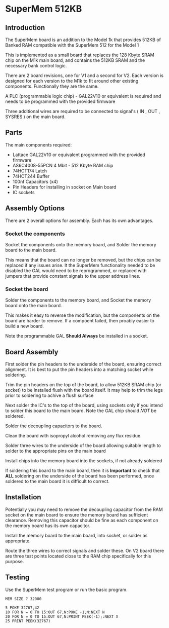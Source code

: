 # SuperMem 512KB

## Introduction

The SuperMem board is an addition to the Model 1k that provides 512KB of Banked RAM
compatible with the SuperMem 512 for the Model 1

This is implemented as a small board that replaces the 128 Kbyte SRAM chip on the M1k 
main board, and contains the 512KB SRAM and the necessary bank control logic.

There are 2 board revisions, one for V1 and a second for V2. Each version is designed 
for each version to the M1k to fit around other existing components. Functionally they 
are the same.

A PLC (programmable logic chip) - GAL22V10 or equivalent is required and needs to be 
programmed with the provided firmware 

Three additional wires are required to be connected to signal's ( IN , OUT , SYSRES )
on the main board.

## Parts

The main components required:
* Lattace GAL22V10 or equivalent programmed with the provided firmware 
* AS6C4008-55PCN 4 Mbit - 512 Kbyte RAM chip
* 74HCT174 Latch
* 74HCT244 Buffer
* 100nf Capacitors (x4)
* Pin Headers for installing in socket on Main board
* IC sockets

## Assembly Options

There are 2 overall options for assembly. Each has its own advantages. 

### Socket the components

Socket the components onto the memory board, and Solder the memory board to the main board.

This means that the board can no longer be removed, but the chips can be replaced
if any issues arise. It the SuperMem functionality needed to be disabled
the GAL would need to be reprogrammed, or replaced with jumpers that provide 
constant signals to the upper address lines.

### Socket the board

Solder the components to the memory board, and Socket the memory board onto the main board. 

This makes it easy to reverse the modification, but the components on the board 
are harder to remove. If a compoent failed, then proably easier to build a new board.

Note the programmable GAL **Should Always** be installed in a socket.

## Board Assembly

First solder the pin headers to the underside of the board, ensuring correct alignment.
It is best to put the pin headers into a matching socket while soldering.

Trim the pin headers on the top of the board, to allow 512KB SRAM chip (or socket) 
to be installed flush with the board itself. It may help to trim the legs prior to soldering
to achive a flush surface

Next solder the IC's to the top of the board, using sockets only if you intend 
to solder this board to the main board. Note the GAL chip should *NOT* be soldered.

Solder the decoupling capacitors to the board.

Clean the board with isopropyl alcohol removing any flux residue.

Solder three wires to the underside of the board allowing suitable length to solder to 
the appropriate pins on the main board

Install chips into the memory board into the sockets, if not already soldered

If soldering this board to the main board, then it is **Important** to check that **ALL** soldering
on the underside of the board has been performed, once soldered to the main board it is difficult 
to correct.

## Installation

Potentially you may need to remove the decoupling capacitor from the RAM socket on the main board
to ensure the memory board has sufficient clearance. Removing this capacitor should be fine
as each component on the memory board has its own capacitor.

Install the memory board to the main board, into socket, or solder as appropriate.

Route the three wires to correct signals and solder these. On V2 board there are three test points
located close to the RAM chip specifically for this purpose.

## Testing

Use the SuperMem test program or run the basic program.

```
MEM SIZE ? 32000

5 POKE 32767,42
10 FOR N = 0 TO 15:OUT 67,N:POKE -1,N:NEXT N 
20 FOR N = 0 TO 15:OUT 67,N:PRINT PEEK(-1);:NEXT X 
25 PRINT PEEK(32767)
```



